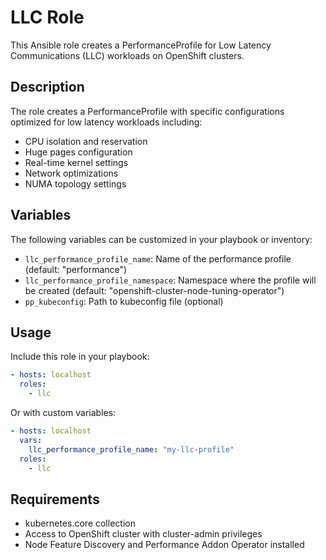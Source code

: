 # LLC Role

This Ansible role creates a PerformanceProfile for Low Latency Communications (LLC) workloads on OpenShift clusters.

## Description

The role creates a PerformanceProfile with specific configurations optimized for low latency workloads including:
- CPU isolation and reservation
- Huge pages configuration
- Real-time kernel settings
- Network optimizations
- NUMA topology settings

## Variables

The following variables can be customized in your playbook or inventory:

- `llc_performance_profile_name`: Name of the performance profile (default: "performance")
- `llc_performance_profile_namespace`: Namespace where the profile will be created (default: "openshift-cluster-node-tuning-operator")
- `pp_kubeconfig`: Path to kubeconfig file (optional)

## Usage

Include this role in your playbook:

```yaml
- hosts: localhost
  roles:
    - llc
```

Or with custom variables:

```yaml
- hosts: localhost
  vars:
    llc_performance_profile_name: "my-llc-profile"
  roles:
    - llc
```

## Requirements

- kubernetes.core collection
- Access to OpenShift cluster with cluster-admin privileges
- Node Feature Discovery and Performance Addon Operator installed